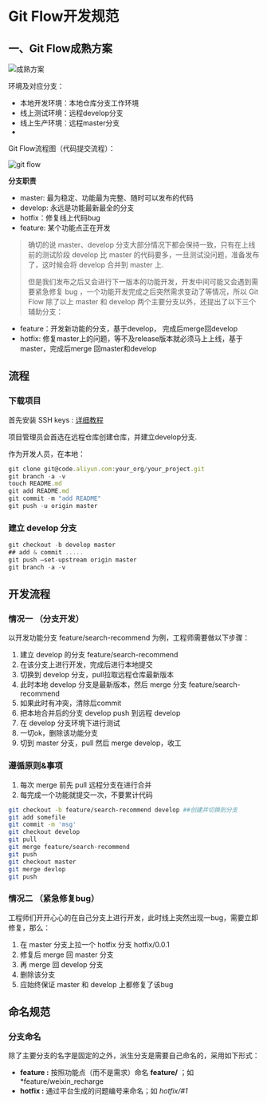 # Git Flow开发规范

## 一、Git Flow成熟方案

![成熟方案](https://img-blog.csdn.net/20161227161342176?watermark/2/text/aHR0cDovL2Jsb2cuY3Nkbi5uZXQvY3M5NTg5MDM5ODA=/font/5a6L5L2T/fontsize/400/fill/I0JBQkFCMA==/dissolve/70/gravity/SouthEast)

 环境及对应分支：

- 本地开发环境：本地仓库分支工作环境
- 线上测试环境：远程develop分支
- 线上生产环境：远程master分支
- 

Git Flow流程图（代码提交流程）：

![git flow](https://img-blog.csdn.net/20161227161427129?watermark/2/text/aHR0cDovL2Jsb2cuY3Nkbi5uZXQvY3M5NTg5MDM5ODA=/font/5a6L5L2T/fontsize/400/fill/I0JBQkFCMA==/dissolve/70/gravity/SouthEast)



**分支职责**

- master: 最为稳定、功能最为完整、随时可以发布的代码
- develop: 永远是功能最新最全的分支
- hotfix：修复线上代码bug
- feature: 某个功能点正在开发

> 确切的说 master、develop 分支大部分情况下都会保持一致，只有在上线前的测试阶段 develop 比 master 的代码要多，一旦测试没问题，准备发布了，这时候会将 develop 合并到 master 上.
>
> 但是我们发布之后又会进行下一版本的功能开发，开发中间可能又会遇到需要紧急修复 bug ，一个功能开发完成之后突然需求变动了等情况，所以 Git Flow 除了以上 master 和 develop 两个主要分支以外，还提出了以下三个辅助分支：

- feature：开发新功能的分支，基于develop， 完成后merge回develop
- hotfix: 修复master上的问题，等不及release版本就必须马上上线，基于master，完成后merge 回master和develop



## 流程

### 下载项目

首先安装 SSH keys : [详细教程](https://code.aliyun.com/help/ssh/README)

项目管理员会首选在远程仓库创建仓库，并建立develop分支.

作为开发人员，在本地：

```javascript
git clone git@code.aliyun.com:your_org/your_project.git
git branch -a -v
touch README.md
git add README.md
git commit -m "add README"
git push -u origin master
```

### 建立 develop 分支

```javascript
git checkout -b develop master
## add & commit .....
git push –set-upstream origin master
git branch -a -v
```



## 开发流程

### 情况一 （分支开发）

以开发功能分支 feature/search-recommend 为例，工程师需要做以下步骤：

1. 建立 develop 的分支 feature/search-recommend
2. 在该分支上进行开发，完成后进行本地提交
3. 切换到 develop 分支，pull拉取远程仓库最新版本
4. 此时本地 develop 分支是最新版本，然后 merge 分支 feature/search-recommend
5. 如果此时有冲突，清除后commit
6. 把本地合并后的分支 develop push 到远程 develop
7. 在 develop 分支环境下进行测试
8. 一切ok，删除该功能分支
9. 切到 master 分支，pull 然后 merge develop，收工

### 遵循原则&事项

1. 每次 merge 前先 pull 远程分支在进行合并
2. 每完成一个功能就提交一次，不要累计代码

```bash
git checkout -b feature/search-recommend develop ##创建并切换到分支
git add somefile
git commit -m 'msg'
git checkout develop
git pull
git merge feature/search-recommend
git push
git checkout master
git merge devlop
git push
```

### 情况二 （紧急修复bug）

工程师们开开心心的在自己分支上进行开发，此时线上突然出现一bug，需要立即修复，那么：

1. 在 master 分支上拉一个 hotfix 分支 hotfix/0.0.1
2. 修复后 merge 回 master 分支
3. 再 merge 回 develop 分支
4. 删除该分支
5. 应始终保证 master 和 develop 上都修复了该bug



## 命名规范

### 分支命名

除了主要分支的名字是固定的之外，派生分支是需要自己命名的，采用如下形式：

- **feature :** 按照功能点（而不是需求）命名 **feature/** ；如 *feature/weixin_recharge
- **hotfix :** 通过平台生成的问题编号来命名；如 *hotfix/#1*